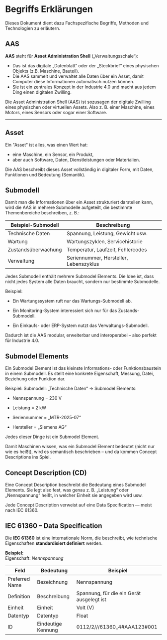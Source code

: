 # Begriffs Erklärungen

Dieses Dokument dient dazu Fachspezifische Begriffe, Methoden und Technologien zu erläutern.


## AAS

**AAS** steht für **Asset Administration Shell** („Verwaltungsschale“):

- Das ist das digitale „Datenblatt“ oder der „Steckbrief“ eines physischen Objekts (z.B. Maschine, Bauteil).
- Die AAS sammelt und verwaltet alle Daten über ein Asset, damit Computer diese Informationen automatisch nutzen können.
- Sie ist ein zentrales Konzept in der Industrie 4.0 und macht aus jedem Ding einen digitalen Zwilling.

Die Asset Administration Shell (AAS) ist sozusagen der digitale Zwilling eines physischen oder virtuellen Assets. Also z. B. einer Maschine, eines Motors, eines Sensors oder sogar einer Software.

---

## Asset

Ein "Asset" ist alles, was einen Wert hat:
- eine Maschine, ein Sensor, ein Produkt,
- aber auch Software, Daten, Dienstleistungen oder Materialien.

Die AAS beschreibt dieses Asset vollständig in digitaler Form, mit Daten, Funktionen und Bedeutung (Semantik).

## Submodell

Damit man die Informationen über ein Asset strukturiert darstellen kann, wird die AAS in mehrere Submodelle aufgeteilt, die bestimmte Themenbereiche beschreiben, z. B.:

| **Beispiel-Submodell** | **Beschreibung** |
|--------------------------|------------------|
| Technische Daten | Spannung, Leistung, Gewicht usw. |
| Wartung | Wartungszyklen, Servicehistorie |
| Zustandsüberwachung | Temperatur, Laufzeit, Fehlercodes |
| Verwaltung | Seriennummer, Hersteller, Lebenszyklus |

Jedes Submodell enthält mehrere Submodel Elements.
Die Idee ist, dass nicht jedes System alle Daten braucht, sondern nur bestimmte Submodelle.

Beispiel:

- Ein Wartungssystem ruft nur das Wartungs-Submodell ab.

- Ein Monitoring-System interessiert sich nur für das Zustands-Submodell.

- Ein Einkaufs- oder ERP-System nutzt das Verwaltungs-Submodell.

Dadurch ist die AAS modular, erweiterbar und interoperabel – also perfekt für Industrie 4.0.

## Submodel Elements

Ein Submodel Element ist das kleinste Informations- oder Funktionsbaustein in einem Submodell.
Es stellt eine konkrete Eigenschaft, Messung, Datei, Beziehung oder Funktion dar.


Beispiel:
Submodell: „Technische Daten“
→ Submodel Elements:

- Nennspannung = 230 V

- Leistung = 2 kW

- Seriennummer = „MTR-2025-07“

- Hersteller = „Siemens AG“

Jedes dieser Dinge ist ein Submodel Element.


Damit Maschinen wissen, was ein Submodel Element bedeutet (nicht nur wie es heißt), wird es semantisch beschrieben – und da kommen Concept Descriptions ins Spiel.

## Concept Description (CD)

Eine Concept Description beschreibt die Bedeutung eines Submodel Elements.
Sie legt also fest, was genau z. B. „Leistung“ oder „Nennspannung“ heißt, in welcher Einheit sie angegeben wird usw.

Jede Concept Description verweist auf eine Data Specification — meist nach IEC 61360.

## IEC 61360 – Data Specification

Die **IEC 61360** ist eine internationale Norm, die beschreibt, wie technische Eigenschaften **standardisiert definiert** werden.

**Beispiel:**  
Eigenschaft: *Nennspannung*

| **Feld** | **Bedeutung** | **Beispiel** |
|-----------|----------------|---------------|
| Preferred Name | Bezeichnung | Nennspannung |
| Definition | Beschreibung | Spannung, für die ein Gerät ausgelegt ist |
| Einheit | Einheit | Volt (V) |
| Datentyp | Datentyp | Float |
| ID | Eindeutige Kennung | 0112/2///61360_4#AAA123#001 |

